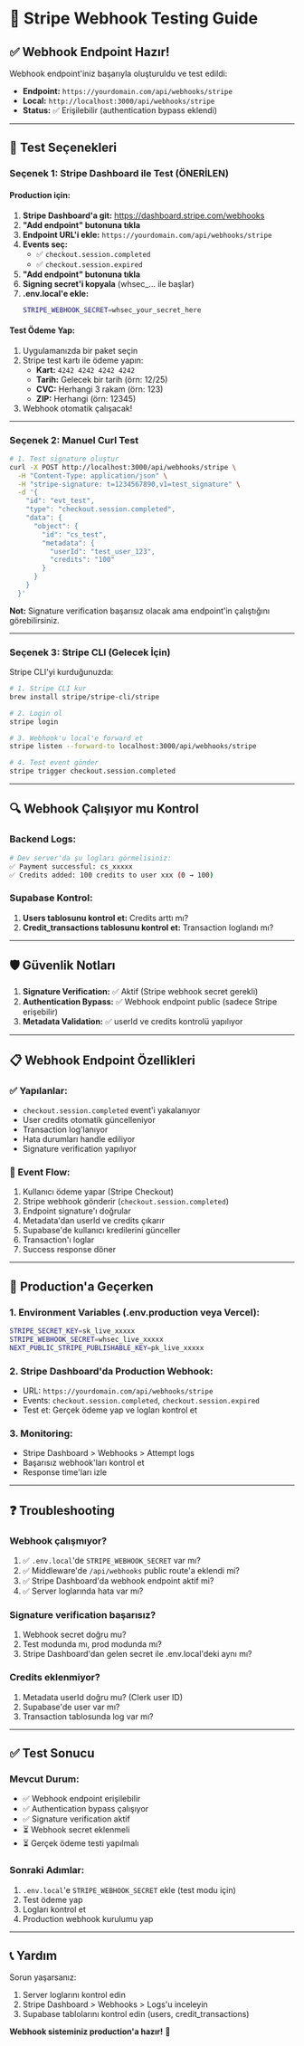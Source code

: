# 🔗 Stripe Webhook Testing Guide

## ✅ Webhook Endpoint Hazır!

Webhook endpoint'iniz başarıyla oluşturuldu ve test edildi:
- **Endpoint:** `https://yourdomain.com/api/webhooks/stripe`
- **Local:** `http://localhost:3000/api/webhooks/stripe`
- **Status:** ✅ Erişilebilir (authentication bypass eklendi)

---

## 🧪 Test Seçenekleri

### Seçenek 1: Stripe Dashboard ile Test (ÖNERİLEN)

#### Production için:
1. **Stripe Dashboard'a git:** https://dashboard.stripe.com/webhooks
2. **"Add endpoint" butonuna tıkla**
3. **Endpoint URL'i ekle:** `https://yourdomain.com/api/webhooks/stripe`
4. **Events seç:**
   - ✅ `checkout.session.completed`
   - ✅ `checkout.session.expired`
5. **"Add endpoint" butonuna tıkla**
6. **Signing secret'i kopyala** (whsec_... ile başlar)
7. **.env.local'e ekle:**
   ```bash
   STRIPE_WEBHOOK_SECRET=whsec_your_secret_here
   ```

#### Test Ödeme Yap:
1. Uygulamanızda bir paket seçin
2. Stripe test kartı ile ödeme yapın:
   - **Kart:** `4242 4242 4242 4242`
   - **Tarih:** Gelecek bir tarih (örn: 12/25)
   - **CVC:** Herhangi 3 rakam (örn: 123)
   - **ZIP:** Herhangi (örn: 12345)
3. Webhook otomatik çalışacak!

---

### Seçenek 2: Manuel Curl Test

```bash
# 1. Test signature oluştur
curl -X POST http://localhost:3000/api/webhooks/stripe \
  -H "Content-Type: application/json" \
  -H "stripe-signature: t=1234567890,v1=test_signature" \
  -d '{
    "id": "evt_test",
    "type": "checkout.session.completed",
    "data": {
      "object": {
        "id": "cs_test",
        "metadata": {
          "userId": "test_user_123",
          "credits": "100"
        }
      }
    }
  }'
```

**Not:** Signature verification başarısız olacak ama endpoint'in çalıştığını görebilirsiniz.

---

### Seçenek 3: Stripe CLI (Gelecek İçin)

Stripe CLI'yi kurduğunuzda:

```bash
# 1. Stripe CLI kur
brew install stripe/stripe-cli/stripe

# 2. Login ol
stripe login

# 3. Webhook'u local'e forward et
stripe listen --forward-to localhost:3000/api/webhooks/stripe

# 4. Test event gönder
stripe trigger checkout.session.completed
```

---

## 🔍 Webhook Çalışıyor mu Kontrol

### Backend Logs:
```bash
# Dev server'da şu logları görmelisiniz:
✅ Payment successful: cs_xxxxx
✅ Credits added: 100 credits to user xxx (0 → 100)
```

### Supabase Kontrol:
1. **Users tablosunu kontrol et:** Credits arttı mı?
2. **Credit_transactions tablosunu kontrol et:** Transaction loglandı mı?

---

## 🛡️ Güvenlik Notları

1. **Signature Verification:** ✅ Aktif (Stripe webhook secret gerekli)
2. **Authentication Bypass:** ✅ Webhook endpoint public (sadece Stripe erişebilir)
3. **Metadata Validation:** ✅ userId ve credits kontrolü yapılıyor

---

## 📋 Webhook Endpoint Özellikleri

### ✅ Yapılanlar:
- `checkout.session.completed` event'i yakalanıyor
- User credits otomatik güncelleniyor
- Transaction log'lanıyor
- Hata durumları handle ediliyor
- Signature verification yapılıyor

### 🔄 Event Flow:
1. Kullanıcı ödeme yapar (Stripe Checkout)
2. Stripe webhook gönderir (`checkout.session.completed`)
3. Endpoint signature'ı doğrular
4. Metadata'dan userId ve credits çıkarır
5. Supabase'de kullanıcı kredilerini günceller
6. Transaction'ı loglar
7. Success response döner

---

## 🚀 Production'a Geçerken

### 1. Environment Variables (.env.production veya Vercel):
```bash
STRIPE_SECRET_KEY=sk_live_xxxxx
STRIPE_WEBHOOK_SECRET=whsec_live_xxxxx
NEXT_PUBLIC_STRIPE_PUBLISHABLE_KEY=pk_live_xxxxx
```

### 2. Stripe Dashboard'da Production Webhook:
- URL: `https://yourdomain.com/api/webhooks/stripe`
- Events: `checkout.session.completed`, `checkout.session.expired`
- Test et: Gerçek ödeme yap ve logları kontrol et

### 3. Monitoring:
- Stripe Dashboard > Webhooks > Attempt logs
- Başarısız webhook'ları kontrol et
- Response time'ları izle

---

## ❓ Troubleshooting

### Webhook çalışmıyor?
1. ✅ `.env.local`'de `STRIPE_WEBHOOK_SECRET` var mı?
2. ✅ Middleware'de `/api/webhooks` public route'a eklendi mi?
3. ✅ Stripe Dashboard'da webhook endpoint aktif mi?
4. ✅ Server loglarında hata var mı?

### Signature verification başarısız?
1. Webhook secret doğru mu?
2. Test modunda mı, prod modunda mı?
3. Stripe Dashboard'dan gelen secret ile .env.local'deki aynı mı?

### Credits eklenmiyor?
1. Metadata userId doğru mu? (Clerk user ID)
2. Supabase'de user var mı?
3. Transaction tablosunda log var mı?

---

## ✅ Test Sonucu

### Mevcut Durum:
- ✅ Webhook endpoint erişilebilir
- ✅ Authentication bypass çalışıyor
- ✅ Signature verification aktif
- ⏳ Webhook secret eklenmeli
- ⏳ Gerçek ödeme testi yapılmalı

### Sonraki Adımlar:
1. `.env.local`'e `STRIPE_WEBHOOK_SECRET` ekle (test modu için)
2. Test ödeme yap
3. Logları kontrol et
4. Production webhook kurulumu yap

---

## 📞 Yardım

Sorun yaşarsanız:
1. Server loglarını kontrol edin
2. Stripe Dashboard > Webhooks > Logs'u inceleyin
3. Supabase tablolarını kontrol edin (users, credit_transactions)

**Webhook sisteminiz production'a hazır!** 🎉

